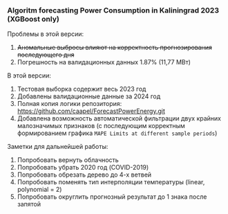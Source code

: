 ### Algoritm forecasting Power Consumption in Kaliningrad 2023 (XGBoost only)

Проблемы в этой версии:
1) ~~Аномальные выбросы влияют на корректность прогнозирования последующего дня~~
2) Погрешность на валидационных данных 1.87% (11,77 МВт)

В этой версии:
1) Тестовая выборка содержит весь 2023 год
2) Добавлены валидационные данные за 2024 год
3) Полная копия логики репозитория: https://github.com/caapel/ForecastPowerEnergy.git
4) Добавлена возможность автоматической фильтрации двух крайних малозначимых признаков (с последующим корректным формированием графика `MAPE Limits at different sample periods`)

Заметки для дальнейшей работы:
1) Попробовать вернуть облачность
2) Попробовать убрать 2020 год (COVID-2019)
3) Попробовать обрезать дерево до 4-х ветвей
4) Попробовать поменять тип интерполяции температуры (linear, polynomial = 2)
5) Попробовать округлить прогнозный результат до 1 знака после запятой